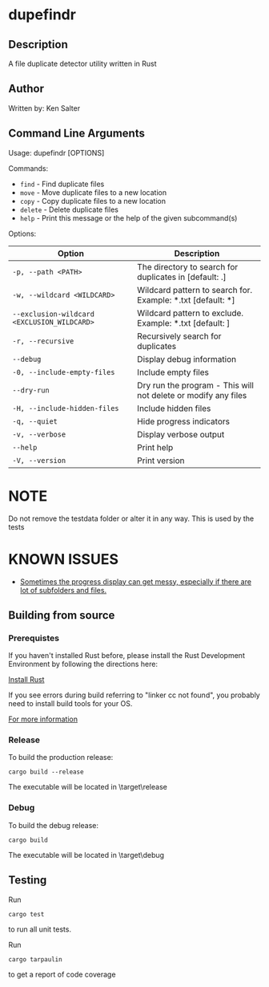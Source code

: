 # dupefindr

## Description

A file duplicate detector utility written in Rust

## Author

Written by: Ken Salter

## Command Line Arguments

Usage: dupefindr [OPTIONS] <COMMAND>

Commands:
- `find`    - Find duplicate files
- `move`    - Move duplicate files to a new location
- `copy`    - Copy duplicate files to a new location
- `delete`  - Delete duplicate files
- `help`    - Print this message or the help of the given subcommand(s)

Options:

| Option | Description |
|--------|-------------|
| `-p, --path <PATH>` | The directory to search for duplicates in [default: .] |
| `-w, --wildcard <WILDCARD>` | Wildcard pattern to search for. Example: *.txt [default: *] |
| `--exclusion-wildcard <EXCLUSION_WILDCARD>` | Wildcard pattern to exclude. Example: *.txt [default: ] |
| `-r, --recursive` | Recursively search for duplicates |
| `--debug` | Display debug information |
| `-0, --include-empty-files` | Include empty files |
| `--dry-run` | Dry run the program - This will not delete or modify any files |
| `-H, --include-hidden-files` | Include hidden files |
| `-q, --quiet` | Hide progress indicators |
| `-v, --verbose` | Display verbose output |
| `--help` | Print help |
| `-V, --version` | Print version |

# NOTE

Do not remove the testdata folder or alter it in any way. This is used by the tests

# KNOWN ISSUES

- [Sometimes the progress display can get messy, especially if there are lot of subfolders and files.](https://github.com/plecos/dupefindr/issues/3) 

## Building from source

### Prerequistes

If you haven't installed Rust before, please install the Rust Development Environment by following the directions here:

[Install Rust](https://www.rust-lang.org/tools/install)

If you see errors during build referring to "linker cc not found", you probably need to install build tools
for your OS.  

[For more information](https://achmadhadikurnia.com/blog/how-to-fix-error-linker-cc-not-found-when-compiling-a-rust-application)

### Release

To build the production release:

```
cargo build --release
```

The executable will be located in \target\release

### Debug

To build the debug release:

```
cargo build
```

The executable will be located in \target\debug

## Testing

Run

```
cargo test
```

to run all unit tests.

Run

```
cargo tarpaulin
```

to get a report of code coverage
